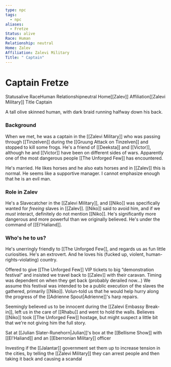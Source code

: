 ```yaml
---
type: npc
tags:
  - npc
aliases:
  - Fretze
Status: alive
Race: Human
Relationship: neutral
Home: Zalev
Affiliation: Zalevi Military
Title: " Captain"
---
```


# Captain Fretze
<span class="dataview inline-field"><span class="inline-field-key">Status</span><span class="inline-field-value">alive</span></span>
<span class="dataview inline-field"><span class="inline-field-key">Race</span><span class="inline-field-value">Human</span></span>
<span class="dataview inline-field"><span class="inline-field-key">Relationship</span><span class="inline-field-value">neutral</span></span>
<span class="dataview inline-field"><span class="inline-field-key">Home</span><span class="inline-field-value">[[Zalev]]</span></span>
<span class="dataview inline-field"><span class="inline-field-key">Affiliation</span><span class="inline-field-value">[[Zalevi Military]]</span></span>
<span class="dataview inline-field"><span class="inline-field-key">Title</span><span class="inline-field-value"> Captain</span></span>

A tall olive skinned human, with dark braid running halfway down his back. 

### Background
When we met, he was a captain in the [[Zalevi Military]] who was passing through [[Tinzelven]] during the [[Gruung Attack on Tinzelven]] and stopped to kill some frogs. He's a friend of [[Deeksta]] and [[Victor]], although he and [[Victor]] have been on different sides of wars. Apparently one of the most dangerous people [[The Unforged Few]] has encountered.

He's married. He likes horses and he also eats horses and in [[Zalev]] this is normal. He seems like a supportive manager. I cannot emphasize enough that he is an evil man.

### Role in Zalev
He's a Slavecatcher in the [[Zalevi Military]], and [[Niko]] was specifically wanted for *freeing* slaves in [[Zalev]]. [[Niko]] said to avoid him, and if we *must* interact, definitely do not mention [[Niko]]. He's significantly more dangerous and more powerful than we originally believed. He's under the command of [[El'Haliand]]. 

### Who's he to us? 
He's unerringly friendly to [[The Unforged Few]], and regards us as fun little curiosities. He's an extrovert. And he loves his (fucked up, violent, human-rights-violating) country. 

Offered to give [[The Unforged Few]] VIP tickets to big “demonstration festival” and insisted we travel back to [[Zalev]] with their caravan. Timing was dependent on when they get back (probably derailed now...) We assume this festival was intended to be a public execution of the slaves the gathered, primarily [[Niko]].  Volun-told us that he would help hurry along the progress of the [[Adrienne Spout|Adrienne]]'s harp repairs.

Seemingly believed us to be innocent during the [[Zalevi Embassy Break-in]], left us in the care of [[Rhabu]] and went to hold the walls. Believes [[Niko]] took [[The Unforged Few]] hostage, but might suspect a little bit that we're not giving him the full story.

Sat at [[Julian Slater-Runehorn|Julian]]'s box at the [[Bellisme Show]] with [[El'Haliand]] and an [[Eberronian Military]] officer

Investing if the [[Jalantar]] government set them up to increase tension in the cities, by telling the [[Zalevi Military]] they can arrest people and then taking it back and causing a scandal

